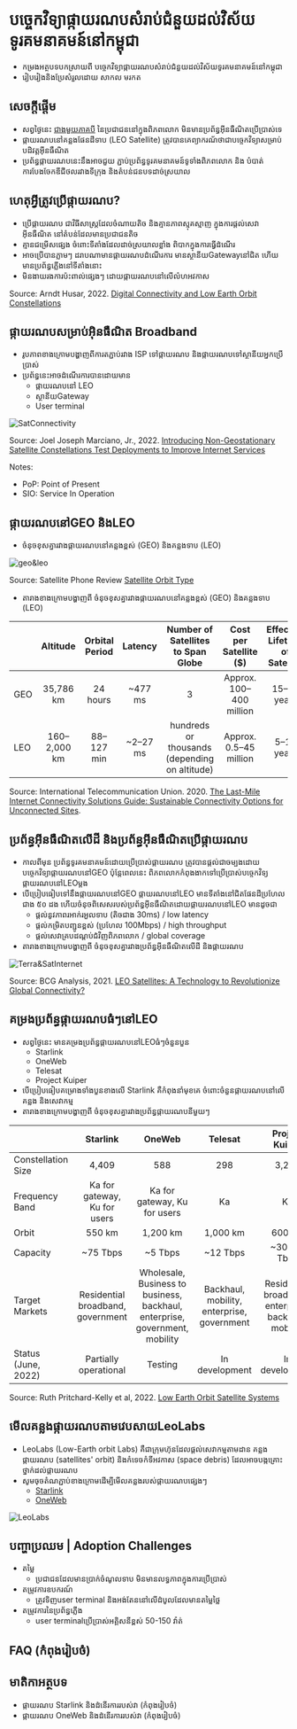 # បច្ចេកវិទ្យាផ្កាយរណបសំរាប់ជំនួយដល់វិស័យទូរគមនាគមន៍នៅកម្ពុជា
* កម្រងអត្ថបទបកស្រាយពី បច្ចេកវិទ្យាផ្កាយរណបសំរាប់ជំនួយដល់វិស័យទូរគមនាគមន៍នៅកម្ពុជា
* រៀបរៀងនិងប្រែសំរួលដោយ សាកល មរកត

## សេចក្តីផ្តើម
* សព្វថ្ងៃនេះ [ជាងមួយភាគបី](https://www.itu.int/itu-d/reports/statistics/facts-figures-2021/) នៃប្រជាជននៅក្នុងពិភពលោក មិនមានប្រព័ន្ធអ៊ីនធឺណិតប្រើប្រាស់ទេ 
* ផ្កាយរណបនៅគន្លងផែនដីទាប (LEO Satellite) ត្រូវបានគេព្យាករណ័ថាជាបច្ចេកវិទ្យាសម្រាប់បដិវត្តអ៊ីនធឺណិត
* ប្រព័ន្ធផ្កាយរណបនេះនឹងអាចជួយ ភ្ជាប់ប្រព័ន្ធទូរគមនាគមន៍ទូទាំងពិភពលោក និង បំបាត់ការបែងចែកឌីជីថលរវាងទីក្រុង និងតំបន់ជនបទដាច់ស្រយាល
 
## ហេតុអ្វីត្រូវប្រើផ្កាយរណប?
* ប្រើផ្កាយរណប ជាវិធីសាស្រ្តដែលចំណាយតិច និងគ្មានភាពស្មុគស្មាញ ក្នុងការផ្តល់សេវាអ៊ីនធឺណិត នៅតំបន់ដែលមានប្រជាជនតិច
* គ្មានជម្រើសផ្សេង ចំពោះទីតាំងដែលដាច់ស្រយាលខ្លាំង ពិបាកក្នុងការធ្វើដំណើរ
* អាចប្រើបានភ្លាមៗ ដរាបណាមានផ្កាយរណបដំណើរការ មានស្ថានីយGatewayនៅជិត ហើយមានប្រព័ន្ធភ្លើងនៅទីតាំងនោះ
* មិនងាយរងការប៉ះពាល់ផ្សេងៗ ដោយផ្កាយរណបនៅលើលំហអវកាស

Source: Arndt Husar, 2022. [Digital Connectivity and Low Earth Orbit Constellations](https://events.development.asia/materials/20220317/digital-connectivity-and-low-earth-orbit-constellations)

## ផ្កាយរណបសម្រាប់អ៊ិនធឺណិត Broadband
* រូបភាពខាងក្រោមបង្ហាញពីការតភ្ជាប់រវាង ISP ទៅផ្កាយរណប និងផ្កាយរណបទៅស្ថានីយអ្នកប្រើប្រាស់
* ប្រព័ន្ធនេះអាចដំណើរការបានដោយមាន
  * ផ្កាយរណបនៅ LEO
  * ស្ថានីយGateway
  * User terminal

![SatConnectivity](./img/SatConnectivity.png)

Source: Joel Joseph Marciano, Jr., 2022. [Introducing Non-Geostationary Satellite Constellations Test Deployments to Improve Internet Services](https://events.development.asia/materials/20220317/introducing-non-geostationary-satellite-constellations-test-deployments-improve)

Notes: 
* PoP: Point of Present
* SIO: Service In Operation

## ផ្កាយរណបនៅGEO និង​LEO

* ចំនុចខុសគ្នារវាងផ្កាយរណបនៅគន្លងខ្ពស់ (GEO) និងគន្លងទាប (LEO)

![geo&leo](./img/GEO_LEO.png)

Source: Satellite Phone Review [Satellite Orbit Type](https://www.satellitephonereview.com/networks/)

* តារាងខាងក្រោមបង្ហាញពី ចំនុចខុសគ្នារវាងផ្កាយរណបនៅគន្លងខ្ពស់ (GEO) និងគន្លងទាប (LEO)

|           | Altitude | Orbital Period | Latency | Number of Satellites to Span Globe | Cost per Satellite ($) | Effective Lifetime of Satellite |
| --- | :---: | :---: | :---: | :---: | :---: | :---: |
| GEO | 35,786 km | 24 hours | ~477 ms | 3 | Approx. 100–400 million | 15–20 years |  
| LEO | 160–2,000 km | 88–127 min | ~2–27 ms | hundreds or thousands (depending on altitude) | Approx. 0.5–45 million | 5–10 years |

Source: International Telecommunication Union. 2020. [The Last-Mile Internet Connectivity Solutions Guide: Sustainable Connectivity Options for Unconnected Sites](https://www.itu.int/en/ITU-D/Technology/Documents/LMC/The%20Last-Mile%20Internet%20Connectivity%20Solutions%20Guide.pdf).

## ប្រព័ន្ធអ៊ីនធឺណិតលើដី និងប្រព័ន្ធអ៊ីនធឺណិតប្រើផ្កាយរណប
* កាលពីមុន ប្រព័ន្ធទូរគមនាគមន៍ដោយប្រើប្រាស់ផ្កាយរណប ត្រូវបានផ្តល់ជាចម្បងដោយបច្ចេកវិទ្យាផ្កាយរណបនៅGEO ប៉ុន្តែពេលនេះ ពិភពលោកកំពុងងាកទៅប្រើប្រាស់បច្ចេកវិទ្យផ្កាយរណបនៅLEOម្តង
* បើប្រៀបធៀបទៅនឹងផ្កាយរណបនៅGEO ផ្កាយរណបនៅLEO មានទីតាំងនៅជិតផែនដីប្រហែលជាង ៥០ ដង ហើយចំនុចពិសេសរបស់ប្រព័ន្ធអ៊ីនធឺណិតដោយផ្កាយរណបនៅLEO មានដូចជា
  * ផ្តល់នូវភាពរអាក់រអួលទាប (តិចជាង 30ms) / low latency
  * ផ្តល់កម្រិតបញ្ជូនខ្ពស់ (ប្រហែល 100Mbps) / high throughput
  * ផ្តល់សេវាគ្របដណ្តប់ជំវិញពិភពលោក / global coverage
* តារាងខាងក្រោមបង្ហាញពី ចំនុចខុសគ្នារវាងប្រព័ន្ធអ៊ីនធឺណិតលើដី និងផ្កាយរណប

![Terra&SatInternet](./img/TerresSat.png)

Source: BCG Analysis, 2021. [LEO Satellites: A Technology to Revolutionize Global Connectivity?](https://www.bcg.com/publications/2021/leo-satellites-unlock-connectivity-opportunity)

## គម្រងប្រព័ន្ធផ្កាយរណបធំៗនៅLEO
* សព្វថ្ងៃនេះ មានគម្រងប្រព័ន្ធផ្កាយរណបនៅLEOធំៗចំនួនបួន
  * Starlink
  * OneWeb
  * Telesat
  * Project Kuiper
* បើប្រៀបធៀបគម្រោងទាំងបួនខាងលើ Starlink គឺកំពុងនាំមុខគេ ចំពោះចំនួនផ្កាយរណបនៅលើគន្លង និងសេវាកម្ម
* តារាងខាងក្រោមបង្ហាញពី ចំនុចខុសគ្នារវាងប្រព័ន្ធផ្កាយរណបនីមួយៗ

|           | Starlink | OneWeb | Telesat | Project Kuiper |
| --- | :---: | :---: | :---: | :---: |
| Constellation Size | 4,409 | 588 | 298 | 3,236 |
| Frequency Band | Ka for gateway,​​​​ Ku for users | Ka for gateway, Ku for users| Ka | Ka |
| Orbit | 550 km | 1,200 km | 1,000 km | 600 km |
| Capacity | ~75 Tbps | ~5 Tbps | ~12 Tbps | ~30-32 Tbps |
| Target Markets | Residential broadband, government | Wholesale, Business to business, backhaul, enterprise, government, mobility | Backhaul, mobility, enterprise, government | Residential broadband, enterprise, backhual, mobility |
| Status (June, 2022) | Partially operational | Testing | In development | In development |

Source: Ruth Pritchard-Kelly et al, 2022. [Low Earth Orbit Satellite Systems](https://telsoc.org/sites/default/files/journal_article/552-costa-article-v10n1pp1-22.pdf)

## មើលគន្លងផ្កាយរណបតាមវេបសាយLeoLabs
* LeoLabs (Low-Earth orbit Labs) គឺជាក្រុមហ៊ុនដែលផ្តល់សេវាកម្មតាមដាន គន្លងផ្កាយរណប (satellites' orbit) និងកំទេចកំទីអវកាស (space debris) ដែលអាចបង្កគ្រោះថ្នាក់ដល់ផ្កាយរណប
* សូមចុចតំណភ្ជាប់ខាងក្រោមដើម្បីមើលគន្លងរបស់ផ្កាយរណបផ្សេងៗ
  * [Starlink](https://platform.leolabs.space/visualizations/leo#search=starlink;view=objectType)
  * [OneWeb](https://platform.leolabs.space/visualizations/leo#search=oneweb;view=objectType)

![LeoLabs](./img/leolabs.png)

## បញ្ហាប្រឈម | Adoption Challenges
* តម្លៃ
  * ប្រជាជនដែលមានប្រាក់ចំណូលទាប មិនមានលទ្ធភាពក្នុងការប្រើប្រាស់
* តម្រូវការឧបករណ៍
  * ត្រូវទិញuser terminal និងអង់តែននៅលើដំបូលដែលមានតម្លៃថ្លៃ
* តម្រូវការនៃប្រព័ន្ធភ្លើង
  * user terminalប្រើប្រាស់អគ្គិសនីខ្ពស់ 50-150 វ៉ាត់

## FAQ (កំពុងរៀបចំ)

## មាតិកាអត្ថបទ
* ផ្កាយរណប Starlink និងដំនើរការរបស់វា (កំពុងរៀបចំ)
* ផ្កាយរណប OneWeb និងដំនើរការរបស់វា (កំពុងរៀបចំ)
